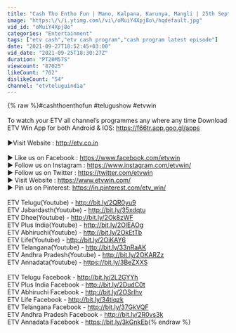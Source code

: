 ```yaml
---
title: "Cash Tho Entho Fun | Mano, Kalpana, Karunya, Mangli | 25th September 2021 | ETV Telugu"
image: "https:\/\/i.ytimg.com\/vi\/oMuiY4Xpj8o\/hqdefault.jpg"
vid_id: "oMuiY4Xpj8o"
categories: "Entertainment"
tags: ["etv cash","etv cash program","cash program latest episode"]
date: "2021-09-27T18:52:45+03:00"
vid_date: "2021-09-25T18:30:27Z"
duration: "PT20M57S"
viewcount: "87025"
likeCount: "702"
dislikeCount: "54"
channel: "etvteluguindia"
---
```

{% raw %}#cashthoenthofun #telugushow #etvwin<br /><br />To watch your ETV all channel’s programmes any where any time Download ETV Win App for both Android &amp; IOS: <a rel="nofollow" target="blank" href="https://f66tr.app.goo.gl/apps">https://f66tr.app.goo.gl/apps</a><br /><br />►Visit Website : <a rel="nofollow" target="blank" href="http://etv.co.in">http://etv.co.in</a><br /><br />► Like us on Facebook : <a rel="nofollow" target="blank" href="https://www.facebook.com/etvwin">https://www.facebook.com/etvwin</a><br />► Follow us on Instagram : <a rel="nofollow" target="blank" href="https://www.instagram.com/etvwin/">https://www.instagram.com/etvwin/</a><br />► Follow us on Twitter : <a rel="nofollow" target="blank" href="https://twitter.com/etvwin">https://twitter.com/etvwin</a> <br />► Visit Website : <a rel="nofollow" target="blank" href="https://www.etvwin.com/">https://www.etvwin.com/</a><br />► Pin us on Pinterest: <a rel="nofollow" target="blank" href="https://in.pinterest.com/etv_win/">https://in.pinterest.com/etv_win/</a><br /> <br />ETV Telugu(Youtube) - <a rel="nofollow" target="blank" href="http://bit.ly/2QR0yu9">http://bit.ly/2QR0yu9</a>  <br />ETV Jabardasth(Youtube) - <a rel="nofollow" target="blank" href="http://bit.ly/35xdqtu">http://bit.ly/35xdqtu</a><br />ETV Dhee(Youtube) - <a rel="nofollow" target="blank" href="http://bit.ly/2Ok8zWF">http://bit.ly/2Ok8zWF</a><br />ETV Plus India(Youtube) - <a rel="nofollow" target="blank" href="http://bit.ly/2OlEAOg">http://bit.ly/2OlEAOg</a><br />ETV Abhiruchi(Youtube) - <a rel="nofollow" target="blank" href="http://bit.ly/2OkEtTb">http://bit.ly/2OkEtTb</a><br />ETV Life(Youtube) - <a rel="nofollow" target="blank" href="http://bit.ly/2OiKAY6">http://bit.ly/2OiKAY6</a><br />ETV Telangana(Youtube) - <a rel="nofollow" target="blank" href="http://bit.ly/33nRaAK">http://bit.ly/33nRaAK</a><br />ETV Andhra Pradesh(Youtube) - <a rel="nofollow" target="blank" href="http://bit.ly/2OKARZz">http://bit.ly/2OKARZz</a><br />ETV Annadata(Youtube) - <a rel="nofollow" target="blank" href="https://bit.ly/3BeZXXS">https://bit.ly/3BeZXXS</a><br /><br />ETV Telugu Facebook - <a rel="nofollow" target="blank" href="http://bit.ly/2L2GYYh">http://bit.ly/2L2GYYh</a><br />ETV Plus India Facebook - <a rel="nofollow" target="blank" href="http://bit.ly/2DudC0t">http://bit.ly/2DudC0t</a><br />ETV Abhiruchi Facebook - <a rel="nofollow" target="blank" href="http://bit.ly/2OSrIhv">http://bit.ly/2OSrIhv</a><br />ETV Life Facebook - <a rel="nofollow" target="blank" href="http://bit.ly/34tiqzk">http://bit.ly/34tiqzk</a><br />ETV Telangana Facebook - <a rel="nofollow" target="blank" href="http://bit.ly/37GkVQF">http://bit.ly/37GkVQF</a><br />ETV Andhra Pradesh Facebook - <a rel="nofollow" target="blank" href="http://bit.ly/2R0vs3k">http://bit.ly/2R0vs3k</a><br />ETV Annadata Facebook - <a rel="nofollow" target="blank" href="https://bit.ly/3kGnkEb">https://bit.ly/3kGnkEb</a>{% endraw %}
